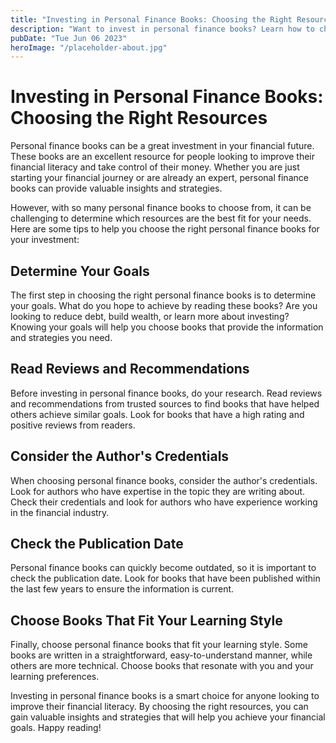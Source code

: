 ```yaml
---
title: "Investing in Personal Finance Books: Choosing the Right Resources"
description: "Want to invest in personal finance books? Learn how to choose the right resources and improve your financial literacy with these tips."
pubDate: "Tue Jun 06 2023"
heroImage: "/placeholder-about.jpg"
---
```


# Investing in Personal Finance Books: Choosing the Right Resources

Personal finance books can be a great investment in your financial future. These books are an excellent resource for people looking to improve their financial literacy and take control of their money. Whether you are just starting your financial journey or are already an expert, personal finance books can provide valuable insights and strategies.

However, with so many personal finance books to choose from, it can be challenging to determine which resources are the best fit for your needs. Here are some tips to help you choose the right personal finance books for your investment:

## Determine Your Goals

The first step in choosing the right personal finance books is to determine your goals. What do you hope to achieve by reading these books? Are you looking to reduce debt, build wealth, or learn more about investing? Knowing your goals will help you choose books that provide the information and strategies you need.

## Read Reviews and Recommendations

Before investing in personal finance books, do your research. Read reviews and recommendations from trusted sources to find books that have helped others achieve similar goals. Look for books that have a high rating and positive reviews from readers.

## Consider the Author&#39;s Credentials

When choosing personal finance books, consider the author&#39;s credentials. Look for authors who have expertise in the topic they are writing about. Check their credentials and look for authors who have experience working in the financial industry.

## Check the Publication Date

Personal finance books can quickly become outdated, so it is important to check the publication date. Look for books that have been published within the last few years to ensure the information is current.

## Choose Books That Fit Your Learning Style

Finally, choose personal finance books that fit your learning style. Some books are written in a straightforward, easy-to-understand manner, while others are more technical. Choose books that resonate with you and your learning preferences.

Investing in personal finance books is a smart choice for anyone looking to improve their financial literacy. By choosing the right resources, you can gain valuable insights and strategies that will help you achieve your financial goals. Happy reading!